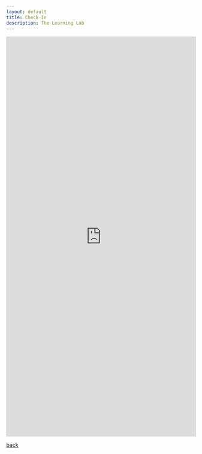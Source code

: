 ```yaml
---
layout: default
title: Check-In
description: The Learning Lab
---
```


<script src="https://static.airtable.com/js/embed/embed_snippet_v1.js"></script><iframe class="airtable-embed airtable-dynamic-height" src="https://airtable.com/embed/shreHutwWEJBpKkQE?backgroundColor=pink" frameborder="0" onmousewheel="" width="100%" height="1063" style="background: transparent; border: 1px solid #ccc;"></iframe>

[back](./)
